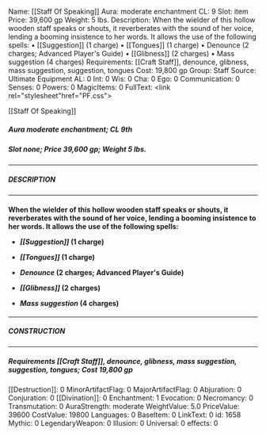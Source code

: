 Name: [[Staff Of Speaking]]
Aura: moderate enchantment
CL: 9
Slot: item
Price: 39,600 gp
Weight: 5 lbs.
Description: When the wielder of this hollow wooden staff speaks or shouts, it reverberates with the sound of her voice, lending a booming insistence to her words. It allows the use of the following spells: • [[Suggestion]] (1 charge) • [[Tongues]] (1 charge) • Denounce (2 charges; Advanced Player's Guide) • [[Glibness]] (2 charges) • Mass suggestion (4 charges)
Requirements: [[Craft Staff]], denounce, glibness, mass suggestion, suggestion, tongues
Cost: 19,800 gp
Group: Staff
Source: Ultimate Equipment
AL: 0
Int: 0
Wis: 0
Cha: 0
Ego: 0
Communication: 0
Senses: 0
Powers: 0
MagicItems: 0
FullText: <link rel="stylesheet"href="PF.css"><div class="heading"><p class="alignleft">[[Staff Of Speaking]]</p><div style="clear: both;"></div></div><div><h5><b>Aura </b>moderate enchantment; <b>CL </b>9th</h5><h5><b>Slot </b>none; <b>Price </b>39,600 gp; <b>Weight </b>5 lbs.</h5></div><hr/><div><h5><b>DESCRIPTION</b></h5></div><hr/><div><h4><p>When the wielder of this hollow wooden staff speaks or shouts, it reverberates with the sound of her voice, lending a booming insistence to her words. It allows the use of the following spells: </p><p><ul><li> <i>[[Suggestion]]</i> (1 charge) </p><p><li> <i>[[Tongues]]</i> (1 charge) </p><p><li> <i>Denounce</i> (2 charges; Advanced Player's Guide) </p><p><li> <i>[[Glibness]]</i> (2 charges) </p><p><li> <i>Mass <i>suggestion</i></i> (4 charges)</ul></p></h4></div><hr/><div><h5><b>CONSTRUCTION</b></h5></div><hr/><div><h5><b>Requirements </b>[[Craft Staff]], <i>denounce</i>, <i>glibness</i>, <i>mass <i>suggestion</i></i>, <i>suggestion</i>, <i>tongues</i>; <b>Cost </b>19,800 gp</h5></div>
[[Destruction]]: 0
MinorArtifactFlag: 0
MajorArtifactFlag: 0
Abjuration: 0
Conjuration: 0
[[Divination]]: 0
Enchantment: 1
Evocation: 0
Necromancy: 0
Transmutation: 0
AuraStrength: moderate
WeightValue: 5.0
PriceValue: 39600
CostValue: 19800
Languages: 0
BaseItem: 0
LinkText: 0
id: 1658
Mythic: 0
LegendaryWeapon: 0
Illusion: 0
Universal: 0
effects: 0
